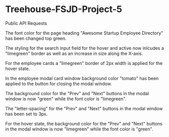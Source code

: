 # Treehouse-FSJD-Project-5
Public API Requests


The font color for the page heading "Awesome Startup Employee Directory" has been changed top green.

The styling for the search input field for the hover and active now inlcudes a "limegreen" border as well as an increase in size along the X-axis.

For the employee cards a "limegreen" border of 2px width is applied for the hover state.

In the employee modal card window background color "tomato" has been applied to the button for closing the modal window.

The background color for the "Prev" and "Next" buttons in the modal window is now "green" while the font color is "limegreen".

The "letter-spacing" for the "Prev" and "Next" buttons in the modal window has been set to 3px.

For the hover state, the background color for the "Prev" and "Next" buttons in the modal window is now "limegreen" while the font color is "green".
